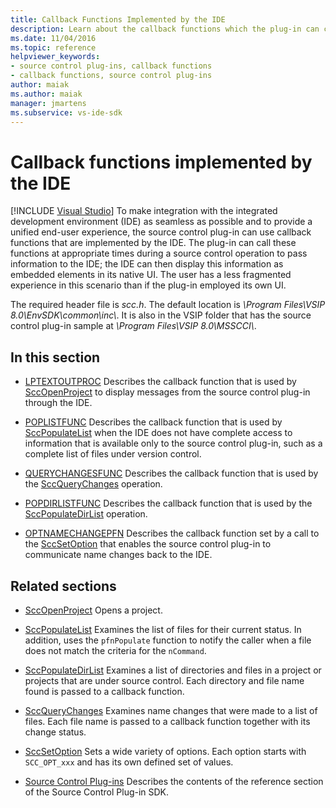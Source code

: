```yaml
---
title: Callback Functions Implemented by the IDE
description: Learn about the callback functions which the plug-in can call at appropriate times during a source control operation to pass information to the IDE.
ms.date: 11/04/2016
ms.topic: reference
helpviewer_keywords:
- source control plug-ins, callback functions
- callback functions, source control plug-ins
author: maiak
ms.author: maiak
manager: jmartens
ms.subservice: vs-ide-sdk
---
```

# Callback functions implemented by the IDE

 [!INCLUDE [Visual Studio](~/includes/applies-to-version/vs-windows-only.md)]
To make integration with the integrated development environment (IDE) as seamless as possible and to provide a unified end-user experience, the source control plug-in can use callback functions that are implemented by the IDE. The plug-in can call these functions at appropriate times during a source control operation to pass information to the IDE; the IDE can then display this information as embedded elements in its native UI. The user has a less fragmented experience in this scenario than if the plug-in employed its own UI.

 The required header file is *scc.h*. The default location is *\Program Files\VSIP 8.0\EnvSDK\common\inc\\*. It is also in the VSIP folder that has the source control plug-in sample at *\Program Files\VSIP 8.0\MSSCCI\\*.

## In this section
- [LPTEXTOUTPROC](../extensibility/lptextoutproc.md)
 Describes the callback function that is used by [SccOpenProject](../extensibility/sccopenproject-function.md) to display messages from the source control plug-in through the IDE.

- [POPLISTFUNC](../extensibility/poplistfunc.md)
 Describes the callback function that is used by [SccPopulateList](../extensibility/sccpopulatelist-function.md) when the IDE does not have complete access to information that is available only to the source control plug-in, such as a complete list of files under version control.

- [QUERYCHANGESFUNC](../extensibility/querychangesfunc.md)
 Describes the callback function that is used by the [SccQueryChanges](../extensibility/sccquerychanges-function.md) operation.

- [POPDIRLISTFUNC](../extensibility/popdirlistfunc.md)
 Describes the callback function that is used by the [SccPopulateDirList](../extensibility/sccpopulatedirlist-function.md) operation.

- [OPTNAMECHANGEPFN](../extensibility/optnamechangepfn.md)
 Describes the callback function set by a call to the [SccSetOption](../extensibility/sccsetoption-function.md) that enables the source control plug-in to communicate name changes back to the IDE.

## Related sections
- [SccOpenProject](../extensibility/sccopenproject-function.md)
 Opens a project.

- [SccPopulateList](../extensibility/sccpopulatelist-function.md)
 Examines the list of files for their current status. In addition, uses the `pfnPopulate` function to notify the caller when a file does not match the criteria for the `nCommand`.

- [SccPopulateDirList](../extensibility/sccpopulatedirlist-function.md)
 Examines a list of directories and files in a project or projects that are under source control. Each directory and file name found is passed to a callback function.

- [SccQueryChanges](../extensibility/sccquerychanges-function.md)
 Examines name changes that were made to a list of files. Each file name is passed to a callback function together with its change status.

- [SccSetOption](../extensibility/sccsetoption-function.md)
 Sets a wide variety of options. Each option starts with `SCC_OPT_xxx` and has its own defined set of values.

- [Source Control Plug-ins](../extensibility/source-control-plug-ins.md)
 Describes the contents of the reference section of the Source Control Plug-in SDK.
